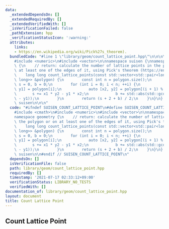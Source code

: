 ```yaml
---
data:
  _extendedDependsOn: []
  _extendedRequiredBy: []
  _extendedVerifiedWith: []
  _isVerificationFailed: false
  _pathExtension: hpp
  _verificationStatusIcon: ':warning:'
  attributes:
    links:
    - https://en.wikipedia.org/wiki/Pick%27s_theorem).
  bundledCode: "#line 1 \"library/geom/count_lattice_point.hpp\"\n\n\n\n#include <cmath>\n\
    #include <numeric>\n#include <vector>\n\nnamespace suisen {\nnamespace geometry\
    \ {\n    // return: calculate the number of lattice points in the polygon or on\
    \ at least one of the edges of it, using Pick's theorem (https://en.wikipedia.org/wiki/Pick%27s_theorem).\n\
    \    long long count_lattice_points(const std::vector<std::pair<long long, long\
    \ long>> &polygon) {\n        const int n = polygon.size();\n        long long\
    \ s = 0, b = 0;\n        for (int i = 0; i < n; ++i) {\n            auto [x1,\
    \ y1] = polygon[i];\n            auto [x2, y2] = polygon[(i + 1) % n];\n     \
    \       s += x1 * y2 - y1 * x2;\n            b += std::abs(std::gcd(x2 - x1, y2\
    \ - y1));\n        }\n        return (s + 2 + b) / 2;\n    }\n}\n} // namespace\
    \ suisen\n\n\n"
  code: "#ifndef SUISEN_COUNT_LATTICE_POINT\n#define SUISEN_COUNT_LATTICE_POINT\n\n\
    #include <cmath>\n#include <numeric>\n#include <vector>\n\nnamespace suisen {\n\
    namespace geometry {\n    // return: calculate the number of lattice points in\
    \ the polygon or on at least one of the edges of it, using Pick's theorem (https://en.wikipedia.org/wiki/Pick%27s_theorem).\n\
    \    long long count_lattice_points(const std::vector<std::pair<long long, long\
    \ long>> &polygon) {\n        const int n = polygon.size();\n        long long\
    \ s = 0, b = 0;\n        for (int i = 0; i < n; ++i) {\n            auto [x1,\
    \ y1] = polygon[i];\n            auto [x2, y2] = polygon[(i + 1) % n];\n     \
    \       s += x1 * y2 - y1 * x2;\n            b += std::abs(std::gcd(x2 - x1, y2\
    \ - y1));\n        }\n        return (s + 2 + b) / 2;\n    }\n}\n} // namespace\
    \ suisen\n\n#endif // SUISEN_COUNT_LATTICE_POINT\n"
  dependsOn: []
  isVerificationFile: false
  path: library/geom/count_lattice_point.hpp
  requiredBy: []
  timestamp: '2021-07-17 02:33:12+09:00'
  verificationStatus: LIBRARY_NO_TESTS
  verifiedWith: []
documentation_of: library/geom/count_lattice_point.hpp
layout: document
title: Count Lattice Point
---
```

## Count Lattice Point